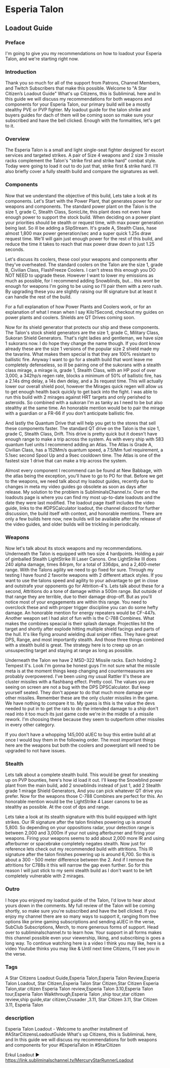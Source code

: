 # Esperia Talon
## Loadout Guide

### Preface
I'm going to give you my recommendations on how to loadout your Esperia Talon, and we're starting right now.

### Introduction
Thank you so much for all of the support from Patrons, Channel Members, and Twitch Subscribers that make this possible. Welcome to "A Star Citizen’s Loadout Guide" What's up Citizens, this is SubliminaL here and In this guide we will discuss my recommendations for both weapons and components for your Esperia Talon, our primary build will be a mostly stealthy PVE or PVP fighter. My loadout guide for the talon shrike and buyers guides for dach of them will be coming soon so make sure your subscribed and have the bell clicked. Enough with the formalities, let's get to it.

### Overview
The Esperia Talon is a small and light single-seat fighter designed for escort services and targeted strikes. A pair of Size 4 weapons and 2 size 3 missile racks complement the Talon's "strike first and strike hard" combat style. Today were going to load it out to do just that, strike first & strike hard. I'll also briefly cover a fully stealth build and compare the signatures as well.

### Components
Now that we understand the objective of this build, Lets take a look at its components. Let's Start with the Power Plant, that generates power for our weapons and components. The standard power plant on the Talon is the size 1, grade C, Stealth Class, SonicLite, this plant does not even have enough power to support the stock build. When deciding on a power plant your priorities should be stealth or request time, with max power generation being last. So ill be adding a SlipStream. It's grade A, Stealth Class, hase almost 1,800 max power generation/sec and a super quick 1.25s draw request time. We'll will gain just enough power for the rest of this build, and reduce the time it takes to reach that max power draw down to just 1.25 seconds.

Let's discuss its coolers, these cool your weapons and components after they've overheated. The standard coolers on the Talon are the size 1, grade B, Civilian Class, FlashFreeze Coolers. I can't stress this enough you DO NOT NEED to upgrade these. However I want to lower my emissions as much as possible, for I recommend adding Snowblinds, but... this wont be enough for weapons I'm going to be using so I'll pair them with a zero rush. By upgrading these you are slightly raising our IR signature but at least it can handle the rest of the build.

For a full explanation of how Power Plants and Coolers work, or for an explanation of what I mean when I say Kilo?Second, checkout my guides on power plants and coolers. Shields are QT Drives coming soon.

Now for its shield generator that protects our ship and these components. The Talon's stock shield generators are the size 1, grade C, Military Class, Sukoran Shield Generators. That's right ladies and gentleman, we have size 1 sukorans now. I do hope they change the name though. If you dont know already these are the size  1 versions of the popular size 2 shield made my the tavarins. What makes them special is that they are 100% resistant to ballistic fire. Anyway I want to go for a stealth build that wont leave me completely defenseless, so ill be pairing one of the sukorans with a stealth class mirage, a mirage is, grade 1, Stealth Class, with an HP pool of over 3,000, a 342hp/s regen rate, blocks a minimum of 50% of ballistic fire, has a 2.14s dmg delay, a 14s dwn delay, and a 3s request time. This will actually lower our overall shield pool, however the Mirages quick regen will allow us to get enough health back quickly to get back into the fight. I was able to run this build with 2 mirages against HRT targets and only perished to asteroids. So combined with a sukoran I'm as tanky as I need to be but also stealthy at the same time. An honorable mention would be to pair the mirage with a guardian or a FR-66 if you don't anticipate ballistic fire.

[comment]: <> (It should be noted that there is another great shield combo in my opinion. Pairing one Umbra or FR-76 with a Sukoran is great. The Sukoran has 100% Ballistic Resistance so it will need to be taken down completely for ballistics to damage the hull from that shield generator or completely if you are fortunate enough to have 2. The upside is unparalleled shield pool and pretty good Stealth, the downside is a terrible regen rate. However you can adapt your playstyle, you will just need to ensure you take your enemy out before your shields go down completely because if they do, it will take a long time for them to regen, for this reason I don't recommend dual Sukorans if you plan to PVP. Unfortunately if you don't own either the Banu Defender or Prowler, there is no way to get access to the Sukoran.)

And lastly the Quantum Drive that will help you get to the stores that sell these components faster. The standard QT drive on the Talon is the size 1, grade C, Stealth Class, Drift. This drive is pretty quick but it doesn't have enough range to make a trip across the system. As with every ship with 583 quantum fuel units I recommend adding an Atlas. The Atlas is Grade A, Civilian Class, has a 152Mm/s quantum speed, a 7.5/Mm fuel requirement, a 5.1sec second Spool Up and a 9sec cooldown time. The Atlas is one of the fastest size 1 drive that can make a trip across the system.

Almost every component I recommend can be found at New Babbage, with the atlas being the exception, you'll have to go to PO for that. Before we get to the weapons, we need talk about my loadout guides, recently due to changes in meta my video guides go obsolete as soon as days after release. My solution to the problem is SubliminalsChannel.tv. Over on the loadouts page is where you can find my most up-to-date loadouts and the date they were last modified. The loadout page itself includes the video guide, links to the #DPSCalculator loadout, the channel discord for further discussion, the build itself with context, and honorable mentions. There are only a few builds here now, new builds will be available after the release of the video guides, and older builds will be trickling in periodically.

### Weapons
Now let's talk about its stock weapons and my recommendations. Underneath the Talon is equipped with two size 4 hardpoints. Holding a pair of gimballed Stealth LightStrike III Laser Canons. One LightStrike III does 240 alpha damage, times 84rpm, for a total of 336dps, and a 2,400-meter range. With the Talons agility we need to go fixed for sure. Through my testing I have found 2 favorite weapons with 2 different attack styles. If you want to use the talons speed and agility to your advantage to get in close and outstrafe your opponents go for Attrition-4's. Lets talk about these for a second, Attritions do a tone of damage within a 500m range. But outside of that range they are terrible, due to their damage drop-off. But as you'll notice most of your engagements are within this range. You need to overclock these and with proper trigger discipline you can do some hefty damage. An honorable mention for energy repeaters would be CF-447s.
Another weapon set I had alot of fun with is the C-788 Combines. What makes the combines speacial is their splash damage. Projectiles hit the target and shortly after explode hitting multiple shield facings and parts of the hull. It's like flying around wielding dual sniper rifles. They have great DPS, Range, and most importantly stealth. And those three things combined with a stealth build is great. The strategy here is to creep up on an unsuspecting target and staying at range as long as possible.

Underneath the Talon we have 2 MSD-322 Missile racks. Each holding 2 Tempest II's. Look I'm gonna be honest guys I'm not sure what the missile meta is at the moment things keep changing and countermeasures are probably overpowered. I've been using my usual Rattler II's these are cluster missiles with a flashbang effect. Pretty cool. The values you are seeing on screen are not a bug with the DPS DPSCalculator. But keep yourself seated. They don't appear to do that much more damage over other missiles. Remember these are the only cluster missiles in the game. We have nothing to compare it to. My guess is this is the value the devs needed to put in to get the rats to do the intended damage to a ship don't read into it too much its just game code we're in the middle of a missile rework. I'm choosing these because they seem to outperform other missiles in every other category.

If you don't have a whopping 145,000 aUEC to buy this entire build all at once I would buy them in the following order. The most important things here are the weapons but both the coolers and powerplant will need to be upgraded to not have issues.

### Stealth
Lets talk about a complete stealth build. This would be great for sneaking up on PVP bounties, here's how id load it out. I'll keep the Snowblind power plant from the main build, add 2 snowblinds instead of just 1, add 2 Stealth grade 1 mirage Shield Generators, And you can pick whatever QT drive you prefer. Now for the weapons those C-788 Combines are perfect for this. An honorable mention would be the LightStrike 4 Laser canons to be as stealthy as possible. At the cost of dps and range.

Lets take a look at its stealth signature with this build equipped with light strikes. Our IR signature after the talon finishes powering up is around 5,800. So depending on your oppositions radar, your detection range is between 2,000 and 3,000m if your not using afterburner and firing your weapons. Firing your weapons seems to add about 2,000 more IR and using afterburner or spacebrake completely negates stealth. Now just for reference lets check out my recommended build with attritions. This IR signature after the talon finishes powering up is around 6,700. So this is about a 300 - 500 meter difference between the 2. And if I remove the attritions for C788s it this will narrow the gap even further. So for this reason I will just stick to my semi stealth build as I don't want to be left completely vulnerable with 2 mirages.

### Outro
I hope you enjoyed my loadout guide of the Talon, I'd love to hear about yours down in the comments. My full review of the Talon will be coming shortly, so make sure you're subscribed and have the bell clicked. If you enjoy my channel there are so many ways to support it, ranging from free options like prime gaming subscriptions and sending aUEC in the verse, SubClub Subscriptions, Merch, to more generous forms of support. Head over to subliminalschannel.tv to learn how. Your support in all forms makes this channel possible even your viewership, liking, and subscribing is goes a long way. To continue watching here is a video I think you may like, here is a video Youtube thinks you may like & Until next time Citizens, I'll see you in the verse.

### Tags
A Star Citizens Loadout Guide,Esperia Talon,Esperia Talon Review,Esperia Talon Loadout, Star Citizen,Esperia Talon Star Citizen,Star Citizen Esperia Talon,star citizen Esperia Talon review,Esperia Talon 3.10,Esperia Talon tour,Esperia Talon Walkthrough,Esperia Talon ,ship tour,star citizen review,ship guide,star citizen,Crusader ,3.11, Star Citizen 3.11, Star Citizen 3.11, Esperia Talon

### description
Esperia Talon Loadout - Welcome to another installment of #AStarCitizensLoadoutGuide What's up Citizens, this is SubliminaL here, and In this guide we will discuss my recommendations for both weapons and components for your #EsperiaTalon in #StarCitizen

Erkul Loadout ► https://link.subliminalschannel.tv/MercuryStarRunnerLoadout

